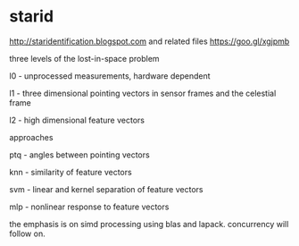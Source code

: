 # starid
http://staridentification.blogspot.com and related files https://goo.gl/xgjpmb

three levels of the lost-in-space problem

l0 - unprocessed measurements, hardware dependent

l1 - three dimensional pointing vectors in sensor frames and the celestial frame

l2 - high dimensional feature vectors

approaches

ptq - angles between pointing vectors

knn - similarity of feature vectors

svm - linear and kernel separation of feature vectors

mlp - nonlinear response to feature vectors

the emphasis is on simd processing using blas and lapack. concurrency will follow on.
